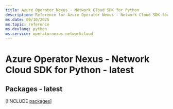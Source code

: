 ```yaml
---
title: Azure Operator Nexus - Network Cloud SDK for Python
description: Reference for Azure Operator Nexus - Network Cloud SDK for Python
ms.date: 09/10/2025
ms.topic: reference
ms.devlang: python
ms.service: operatornexus-networkcloud
---
```

# Azure Operator Nexus - Network Cloud SDK for Python - latest
## Packages - latest
[!INCLUDE [packages](operator-nexus---network-cloud-index.md)]